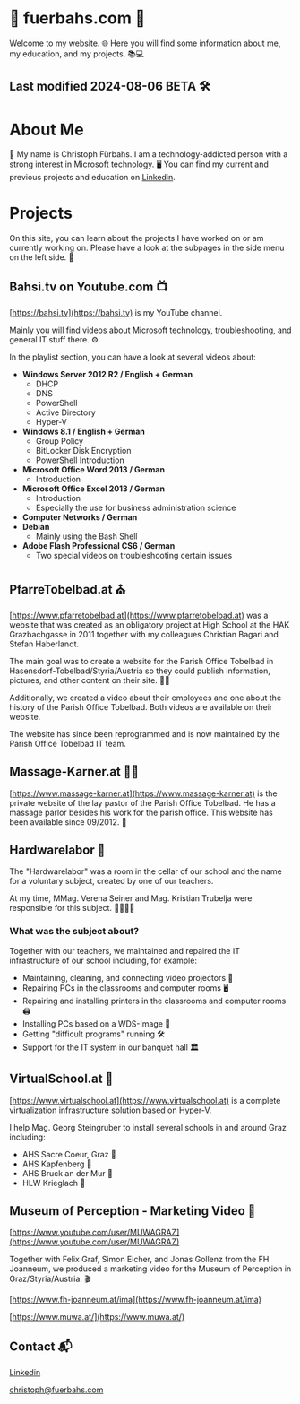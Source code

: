 # 🎉 fuerbahs.com 🎉

Welcome to my website. 🌐
Here you will find some information about me, my education, and my projects. 📚💻

## Last modified 2024-08-06 BETA 🛠️

# About Me

👋 My name is Christoph Fürbahs.
I am a technology-addicted person with a strong interest in Microsoft technology. 🖥️
You can find my current and previous projects and education on [Linkedin](https://www.linkedin.com/in/furchr).

# Projects

On this site, you can learn about the projects I have worked on or am currently working on. Please have a look at the subpages in the side menu on the left side. 👀

## Bahsi.tv on Youtube.com 📺

[https://bahsi.tv](https://bahsi.tv) is my YouTube channel.

Mainly you will find videos about Microsoft technology, troubleshooting, and general IT stuff there. ⚙️

In the playlist section, you can have a look at several videos about:

- **Windows Server 2012 R2 / English + German**
  - DHCP
  - DNS
  - PowerShell
  - Active Directory
  - Hyper-V
- **Windows 8.1 / English + German**
  - Group Policy
  - BitLocker Disk Encryption
  - PowerShell Introduction
- **Microsoft Office Word 2013 / German**
  - Introduction
- **Microsoft Office Excel 2013 / German**
  - Introduction
  - Especially the use for business administration science
- **Computer Networks / German**
- **Debian**
  - Mainly using the Bash Shell
- **Adobe Flash Professional CS6 / German**
  - Two special videos on troubleshooting certain issues

## PfarreTobelbad.at ⛪

[https://www.pfarretobelbad.at](https://www.pfarretobelbad.at) was a website that was created as an obligatory project at High School at the HAK Grazbachgasse in 2011 together with my colleagues Christian Bagari and Stefan Haberlandt.

The main goal was to create a website for the Parish Office Tobelbad in Hasensdorf-Tobelbad/Styria/Austria so they could publish information, pictures, and other content on their site. 📸📝

Additionally, we created a video about their employees and one about the history of the Parish Office Tobelbad. Both videos are available on their website.

The website has since been reprogrammed and is now maintained by the Parish Office Tobelbad IT team.

## Massage-Karner.at 💆‍♂️

[https://www.massage-karner.at](https://www.massage-karner.at) is the private website of the lay pastor of the Parish Office Tobelbad. He has a massage parlor besides his work for the parish office. This website has been available since 09/2012. 📅

## Hardwarelabor 🔧

The "Hardwarelabor" was a room in the cellar of our school and the name for a voluntary subject, created by one of our teachers.

At my time, MMag. Verena Seiner and Mag. Kristian Trubelja were responsible for this subject. 👩‍🏫👨‍🏫

### What was the subject about?

Together with our teachers, we maintained and repaired the IT infrastructure of our school including, for example:

- Maintaining, cleaning, and connecting video projectors 🎥
- Repairing PCs in the classrooms and computer rooms 🖥️
- Repairing and installing printers in the classrooms and computer rooms 🖨️
- Installing PCs based on a WDS-Image 💾
- Getting "difficult programs" running 🛠️
- Support for the IT system in our banquet hall 🏛️

## VirtualSchool.at 🏫

[https://www.virtualschool.at](https://www.virtualschool.at) is a complete virtualization infrastructure solution based on Hyper-V.

I help Mag. Georg Steingruber to install several schools in and around Graz including:

- AHS Sacre Coeur, Graz 🏫
- AHS Kapfenberg 🏫
- AHS Bruck an der Mur 🏫
- HLW Krieglach 🏫

## Museum of Perception - Marketing Video 🎥

[https://www.youtube.com/user/MUWAGRAZ](https://www.youtube.com/user/MUWAGRAZ)

Together with Felix Graf, Simon Eicher, and Jonas Gollenz from the FH Joanneum, we produced a marketing video for the Museum of Perception in Graz/Styria/Austria. 🎬

[https://www.fh-joanneum.at/ima](https://www.fh-joanneum.at/ima)

[https://www.muwa.at/](https://www.muwa.at/)

## Contact 📬

[Linkedin](https://www.linkedin.com/in/fuerbahschristoph)

[christoph@fuerbahs.com](mailto:christoph@fuerbahs.com)
